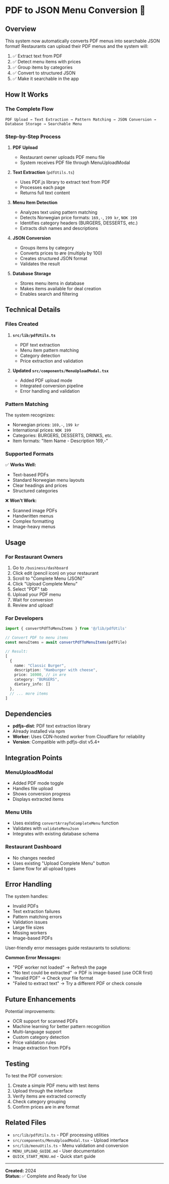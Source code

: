 # PDF to JSON Menu Conversion 🔄

## Overview

This system now automatically converts PDF menus into searchable JSON format! Restaurants can upload their PDF menus and the system will:

1. ✅ Extract text from PDF
2. ✅ Detect menu items with prices
3. ✅ Group items by categories
4. ✅ Convert to structured JSON
5. ✅ Make it searchable in the app

## How It Works

### The Complete Flow

```
PDF Upload → Text Extraction → Pattern Matching → JSON Conversion → Database Storage → Searchable Menu
```

### Step-by-Step Process

1. **PDF Upload**
   - Restaurant owner uploads PDF menu file
   - System receives PDF file through MenuUploadModal

2. **Text Extraction** (`pdfUtils.ts`)
   - Uses PDF.js library to extract text from PDF
   - Processes each page
   - Returns full text content

3. **Menu Item Detection**
   - Analyzes text using pattern matching
   - Detects Norwegian price formats: `169,-`, `199 kr`, `NOK 199`
   - Identifies category headers (BURGERS, DESSERTS, etc.)
   - Extracts dish names and descriptions

4. **JSON Conversion**
   - Groups items by category
   - Converts prices to øre (multiply by 100)
   - Creates structured JSON format
   - Validates the result

5. **Database Storage**
   - Stores menu items in database
   - Makes items available for deal creation
   - Enables search and filtering

## Technical Details

### Files Created

1. **`src/lib/pdfUtils.ts`**
   - PDF text extraction
   - Menu item pattern matching
   - Category detection
   - Price extraction and validation

2. **Updated `src/components/MenuUploadModal.tsx`**
   - Added PDF upload mode
   - Integrated conversion pipeline
   - Error handling and validation

### Pattern Matching

The system recognizes:
- Norwegian prices: `169,-`, `199 kr`
- International prices: `NOK 199`
- Categories: BURGERS, DESSERTS, DRINKS, etc.
- Item formats: "Item Name - Description 169,-"

### Supported Formats

✅ **Works Well:**
- Text-based PDFs
- Standard Norwegian menu layouts
- Clear headings and prices
- Structured categories

❌ **Won't Work:**
- Scanned image PDFs
- Handwritten menus
- Complex formatting
- Image-heavy menus

## Usage

### For Restaurant Owners

1. Go to `/business/dashboard`
2. Click edit (pencil icon) on your restaurant
3. Scroll to "Complete Menu (JSON)"
4. Click "Upload Complete Menu"
5. Select "PDF" tab
6. Upload your PDF menu
7. Wait for conversion
8. Review and upload!

### For Developers

```typescript
import { convertPdfToMenuItems } from '@/lib/pdfUtils'

// Convert PDF to menu items
const menuItems = await convertPdfToMenuItems(pdfFile)

// Result:
[
  {
    name: "Classic Burger",
    description: "Hamburger with cheese",
    price: 16900, // in øre
    category: "BURGERS",
    dietary_info: []
  },
  // ... more items
]
```

## Dependencies

- **pdfjs-dist**: PDF text extraction library
- Already installed via npm
- **Worker**: Uses CDN-hosted worker from Cloudflare for reliability
- **Version**: Compatible with pdfjs-dist v5.4+

## Integration Points

### MenuUploadModal
- Added PDF mode toggle
- Handles file upload
- Shows conversion progress
- Displays extracted items

### Menu Utils
- Uses existing `convertArrayToCompleteMenu` function
- Validates with `validateMenuJson`
- Integrates with existing database schema

### Restaurant Dashboard
- No changes needed
- Uses existing "Upload Complete Menu" button
- Same flow for all upload types

## Error Handling

The system handles:
- Invalid PDFs
- Text extraction failures
- Pattern matching errors
- Validation issues
- Large file sizes
- Missing workers
- Image-based PDFs

User-friendly error messages guide restaurants to solutions:

**Common Error Messages:**
- "PDF worker not loaded" → Refresh the page
- "No text could be extracted" → PDF is image-based (use OCR first)
- "Invalid PDF" → Check your file format
- "Failed to extract text" → Try a different PDF or check console

## Future Enhancements

Potential improvements:
- OCR support for scanned PDFs
- Machine learning for better pattern recognition
- Multi-language support
- Custom category detection
- Price validation rules
- Image extraction from PDFs

## Testing

To test the PDF conversion:
1. Create a simple PDF menu with test items
2. Upload through the interface
3. Verify items are extracted correctly
4. Check category grouping
5. Confirm prices are in øre format

## Related Files

- `src/lib/pdfUtils.ts` - PDF processing utilities
- `src/components/MenuUploadModal.tsx` - Upload interface
- `src/lib/menuUtils.ts` - Menu validation and conversion
- `MENU_UPLOAD_GUIDE.md` - User documentation
- `QUICK_START_MENU.md` - Quick start guide

---

**Created:** 2024  
**Status:** ✅ Complete and Ready for Use
